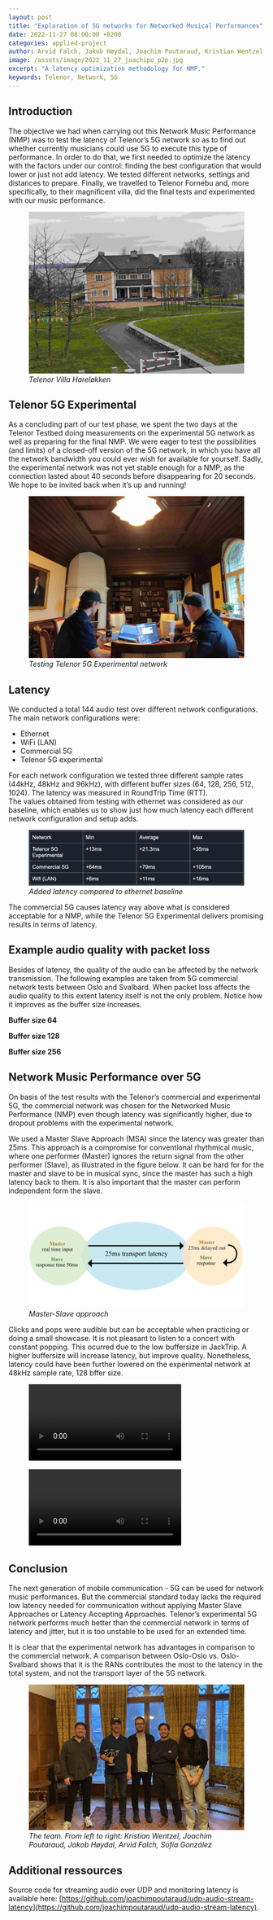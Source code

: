 ```yaml
---
layout: post
title: "Exploration of 5G networks for Networked Musical Performances"
date: 2022-11-27 08:00:00 +0200
categories: applied-project
author: Arvid Falch, Jakob Høydal, Joachim Poutaraud, Kristian Wentzel, Sofía González
image: /assets/image/2022_11_27_joachipo_p2p.jpg
excerpt: "A latency optimization methodology for NMP."
keywords: Telenor, Network, 5G
---
```


## Introduction
The objective we had when carrying out this Network Music Performance (NMP) was to test the latency of Telenor’s 5G network so as to find out whether currently musicians could use 5G to execute this type of performance. In order to do that, we first needed to optimize the latency with the factors under our control: finding the best configuration that would lower or just not add latency. We tested different networks, settings and distances to prepare. Finally, we travelled to Telenor Fornebu and, more specifically, to their magnificent villa, did the final tests and experimented with our music performance.

<figure style="float: none">
   <img src="/assets/image/2022_11_27_joachipo_harelokken.jpg" alt="Telenor Villa Hareløkken" title="" width="auto" />
   <figcaption><i>Telenor Villa Hareløkken</i></figcaption>
</figure>


## Telenor 5G Experimental
As a concluding part of our test phase, we spent the two days at the Telenor Testbed doing measurements on the experimental 5G network as well as preparing for the final NMP. We were eager to test the possibilities (and limits) of a closed-off version of the 5G network, in which you have all the network bandwidth you could ever wish for available for yourself. Sadly, the experimental network was not yet stable enough for a NMP, as the connection lasted about 40 seconds before disappearing for 20 seconds. We hope to be invited back when it’s up and running!

<figure style="float: none">
   <img src="/assets/image/2022_11_27_joachipo_villa.jpg" alt="Testing Telenor 5G Experimental network" title="" width="auto" />
   <figcaption><i>Testing Telenor 5G Experimental network</i></figcaption>
</figure>




## Latency

We conducted a total 144 audio test over different network configurations. The main network configurations were:
* Ethernet
* WiFi (LAN)
* Commercial 5G
* Telenor 5G experimental

For each network configuration we tested three different sample rates (44kHz, 48kHz and 96kHz), with different buffer sizes (64, 128, 256, 512, 1024). The latency was measured in RoundTrip Time (RTT).   
The values obtained from testing with ethernet was considered as our baseline, which enables us to show just how much latency each different network configuration and setup adds. 

<figure style="float: none">
   <img src="/assets/image/2022_11_27_arvidf_added_latency.jpg" alt="Added latency compared to ethernet baseline" title="" width="auto" />
   <figcaption><i>Added latency compared to ethernet baseline</i></figcaption>
</figure>

The commercial 5G causes latency way above what is considered acceptable for a NMP, while the Telenor 5G Experimental delivers promising results in terms of latency.

## Example audio quality with packet loss

Besides of latency, the quality of the audio can be affected by the network transmission. The following examples are taken from 5G commercial network tests between Oslo and Svalbard. When packet loss affects the audio quality to this extent latency itself is not the only problem. Notice how it improves as the buffer size increases.

**Buffer size 64**

<div class="waveform" id="buffer64"></div>

**Buffer size 128**

<div class="waveform" id="buffer128"></div>

**Buffer size 256**

<div class="waveform" id="buffer256"></div>

## Network Music Performance over 5G


On basis of the test results with the Telenor’s commercial and experimental 5G, the commercial network was chosen for the Networked Music Performance (NMP) even though latency was significantly higher, due to dropout problems with the experimental network.

We used a Master Slave Approach (MSA) since the latency was greater than 25ms. This approach is a compromise for conventional rhythmical music, where one performer (Master) ignores the return signal from the other performer (Slave), as illustrated in the figure below. It can be hard for for the master and slave to be in musical sync, since the master has such a high latency back to them. It is also important that the master can perform independent form the slave.



<figure style="float: none">
   <img src="/assets/image/2022_11_28_jakobhoydal_master-slave_approach.png
" alt="Telenor Villa Hareløkken" title="" width="auto" />
   <figcaption><i>Master-Slave approach</i></figcaption>
</figure>

Clicks and pops were audible but can be acceptable when practicing or doing a small showcase. It is not pleasant to listen to a concert with constant popping. This ocurred due to the low buffersize in JackTrip. A higher buffersize will increase latency, but improve quality. Nonetheless, latency could have been further lowered on the experimental network at 48kHz sample rate, 128 bffer size. 


<figure style="float: none">
  <video width="auto" controls>
    <source src="https://www.uio.no/english/studies/programmes/mct-master/blog/assets/video/2022_11_27_jakobhoydal_5Gnmp-Song1.mp4" type='video/mp4'>
  </video>
</figure>

<figure style="float: none">
  <video width="auto" controls>
    <source src="https://www.uio.no/english/studies/programmes/mct-master/blog/assets/video/2022_11_27_jakobhoydal_5gnmp-song2.mp4" type='video/mp4'>
  </video>
</figure>

## Conclusion

The next generation of mobile communication - 5G can be used for network music performances. But the commercial standard today lacks the required low latency needed for communication without applying Master Slave Approaches or Latency Accepting Approaches. Telenor’s experimental 5G network performs much better than the commercial network in terms of latency and jitter, but it is too unstable to be used for an extended time.

It is clear that the experimental network has advantages in comparison to the commercial network. A comparison between Oslo-Oslo vs. Oslo-Svalbard shows that it is the RANs contributes the most to the latency in the total system, and not the transport layer of the 5G network.

<figure style="float: none">
   <img src="/assets/image/2022_11_28_jakobhoydal_Telenor5GTeams.jpg" alt="Telenor Villa Hareløkken" title="" width="auto" />
   <figcaption><i>The team. From left to right: Kristian Wentzel, Joachim Poutaraud, Jakob Høydal, Arvid Falch,  Sofía González</i></figcaption>
</figure>


## Additional ressources
Source code for streaming audio over UDP and monitoring latency is available here: [https://github.com/joachimpoutaraud/udp-audio-stream-latency](https://github.com/joachimpoutaraud/udp-audio-stream-latency).



<!-- END OF BLOG POST -->

<script src="https://unpkg.com/wavesurfer.js@5.0.1/dist/wavesurfer.js"></script>

<script>

const myAudio = [
    {
        path: "/assets/audio/2022_11_27_arvidf_64buffer.mp3",
        anchor: "buffer64",
        color: "#ffa600",
        alert: false,
    },
    {
        path: "/assets/audio/2022_11_27_arvidf_128buffer.mp3",
        anchor: "buffer128",
        color: "#ffa600",
        alert: false,
    },
    {
        path: "/assets/audio/2022_11_27_arvidf_256buffer.mp3",
        anchor: "buffer256",
        color: "#ffa600",
        alert: false,
    }
];

const addPlayText = (sample) => "Play" + (sample.alert ? "  ⚠️" : "");

myAudio.forEach((sample) => {
    const id = sample.anchor;
    const waveformDiv = document.querySelector("#" + id);

    const playButton = document.createElement("button");
    playButton.id = "button-" + id;
    playButton.style.margin = "auto";
    playButton.classList = "btn btn-primary";
    playButton.innerText = "Play";

    const wavesurfer = WaveSurfer.create({
        container: "#" + id,
        mediaControls: true,
        height: 64,
        waveColor: sample.color,
        splitChannels: true,
    });
    wavesurfer.load(sample.path);
    wavesurfer.once("ready", () => {
        waveformDiv.appendChild(playButton);
        playButton.onclick = () => {
            wavesurfer.playPause();
            if (playButton.innerText.startsWith("Pause")) {
                playButton.innerText = "Play";
            } else if (playButton.innerText.startsWith("Play")) {
                playButton.innerText = "Pause";
            }
        };
    });
    wavesurfer.once("finish", () => {
        playButton.innerText = "Play";
    });
});

</script>







